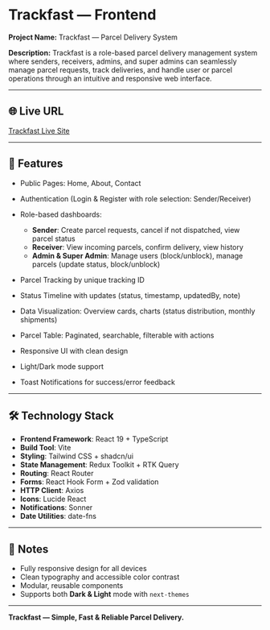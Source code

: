 # Trackfast — Frontend

**Project Name:** Trackfast — Parcel Delivery System 

**Description:** Trackfast is a role-based parcel delivery management system where senders, receivers, admins, and super admins can seamlessly manage parcel requests, track deliveries, and handle user or parcel operations through an intuitive and responsive web interface.

---

## 🌐 Live URL

[Trackfast Live Site](https://next-level-assignment-six.vercel.app)

---

## 🚀 Features

* Public Pages: Home, About, Contact
* Authentication (Login & Register with role selection: Sender/Receiver)
* Role-based dashboards:

  * **Sender**: Create parcel requests, cancel if not dispatched, view parcel status
  * **Receiver**: View incoming parcels, confirm delivery, view history
  * **Admin & Super Admin**: Manage users (block/unblock), manage parcels (update status, block/unblock)
* Parcel Tracking by unique tracking ID
* Status Timeline with updates (status, timestamp, updatedBy, note)
* Data Visualization: Overview cards, charts (status distribution, monthly shipments)
* Parcel Table: Paginated, searchable, filterable with actions
* Responsive UI with clean design
* Light/Dark mode support
* Toast Notifications for success/error feedback

---

## 🛠️ Technology Stack

* **Frontend Framework**: React 19 + TypeScript
* **Build Tool**: Vite
* **Styling**: Tailwind CSS + shadcn/ui
* **State Management**: Redux Toolkit + RTK Query
* **Routing**: React Router
* **Forms**: React Hook Form + Zod validation
* **HTTP Client**: Axios
* **Icons**: Lucide React
* **Notifications**: Sonner
* **Date Utilities**: date-fns

---

## 📌 Notes

* Fully responsive design for all devices
* Clean typography and accessible color contrast
* Modular, reusable components
* Supports both **Dark & Light** mode with `next-themes`

---

**Trackfast — Simple, Fast & Reliable Parcel Delivery.**
